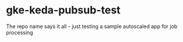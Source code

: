 # gke-keda-pubsub-test
The repo name says it all - just testing a sample autoscaled app for job processing
